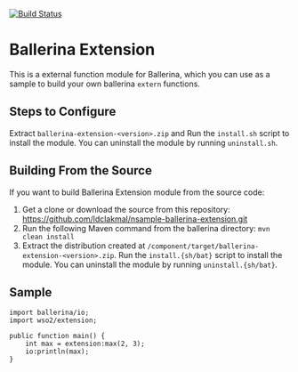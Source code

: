 [![Build Status](https://api.travis-ci.com/ldclakmal/sample-ballerina-extension.svg?branch=master)](https://travis-ci.com/ldclakmal/sample-ballerina-extension)

# Ballerina Extension

This is a external function module for Ballerina, which you can use as a sample to build your own ballerina `extern` functions.

## Steps to Configure

Extract `ballerina-extension-<version>.zip` and  Run the `install.sh` script to install the module.
You can uninstall the module by running `uninstall.sh`.

## Building From the Source

If you want to build Ballerina Extension module from the source code:

1. Get a clone or download the source from this repository: https://github.com/ldclakmal/nsample-ballerina-extension.git
2. Run the following Maven command from the ballerina directory: `mvn clean install`
3. Extract the distribution created at `/component/target/ballerina-extension-<version>.zip`. Run the `install.{sh/bat}` script to install the module. You can uninstall the module by running `uninstall.{sh/bat}`.

## Sample

```ballerina
import ballerina/io;
import wso2/extension;

public function main() {
    int max = extension:max(2, 3);
    io:println(max);
}
```
